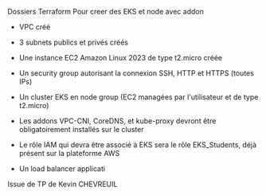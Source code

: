 Dossiers Terraform Pour creer des EKS et node avec addon 

- VPC créé

- 3 subnets publics et privés créés

- Une instance EC2 Amazon Linux 2023 de type t2.micro créée

- Un security group autorisant la connexion SSH, HTTP et HTTPS (toutes IPs)

- Un cluster EKS en node group (EC2 managées par l'utilisateur et de type t2.micro)

- Les addons VPC-CNI, CoreDNS, et kube-proxy devront être obligatoirement installés sur le cluster

- Le rôle IAM qui devra être associé à EKS sera le rôle EKS_Students, déjà présent sur la plateforme 
AWS 

- Un load balancer applicati

Issue de TP de Kevin CHEVREUIL
